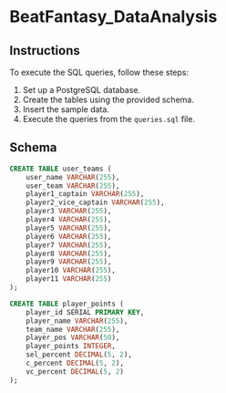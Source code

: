 # BeatFantasy_DataAnalysis

## Instructions

To execute the SQL queries, follow these steps:

1. Set up a PostgreSQL database.
2. Create the tables using the provided schema.
3. Insert the sample data.
4. Execute the queries from the `queries.sql` file.

## Schema

```sql
CREATE TABLE user_teams (
    user_name VARCHAR(255),
    user_team VARCHAR(255),
    player1_captain VARCHAR(255),
    player2_vice_captain VARCHAR(255),
    player3 VARCHAR(255),
    player4 VARCHAR(255),
    player5 VARCHAR(255),
    player6 VARCHAR(255),
    player7 VARCHAR(255),
    player8 VARCHAR(255),
    player9 VARCHAR(255),
    player10 VARCHAR(255),
    player11 VARCHAR(255)
);

CREATE TABLE player_points (
    player_id SERIAL PRIMARY KEY,
    player_name VARCHAR(255),
    team_name VARCHAR(255),
    player_pos VARCHAR(50),
    player_points INTEGER,
    sel_percent DECIMAL(5, 2),
    c_percent DECIMAL(5, 2),
    vc_percent DECIMAL(5, 2)
);
```
